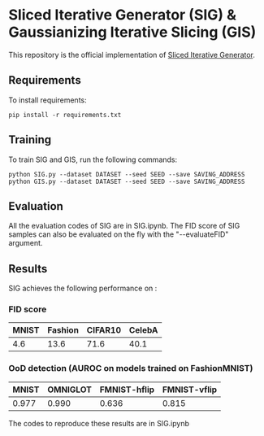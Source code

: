 # Sliced Iterative Generator (SIG) & Gaussianizing Iterative Slicing (GIS)

This repository is the official implementation of [Sliced Iterative Generator](https://arxiv.org/abs/2007.00674). 

## Requirements

To install requirements:

```setup
pip install -r requirements.txt
```

## Training

To train SIG and GIS, run the following commands:

```train
python SIG.py --dataset DATASET --seed SEED --save SAVING_ADDRESS   
python GIS.py --dataset DATASET --seed SEED --save SAVING_ADDRESS
```

## Evaluation

All the evaluation codes of SIG are in SIG.ipynb.
The FID score of SIG samples can also be evaluated on the fly with the "--evaluateFID" argument. 


## Results

SIG achieves the following performance on :

### FID score

|       MNIST       |      Fashion      |      CIFAR10      |       CelebA      |
| ----------------- | ----------------- | ----------------- | ----------------- |
|        4.6        |       13.6        |       71.6        |       40.1        |

### OoD detection (AUROC on models trained on FashionMNIST)

|       MNIST       |      OMNIGLOT     |    FMNIST-hflip   |   FMNIST-vflip    |
| ----------------- | ----------------- | ----------------- | ----------------- |
|       0.977       |       0.990       |       0.636       |       0.815       |

The codes to reproduce these results are in SIG.ipynb
 
